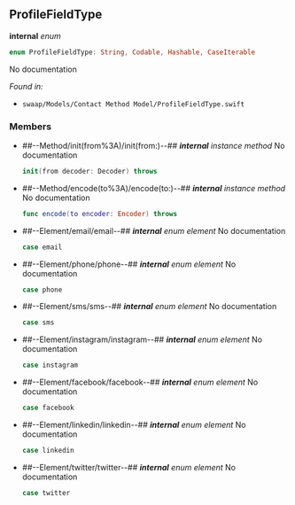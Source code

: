 ## ProfileFieldType

**internal** *enum*

```swift
enum ProfileFieldType: String, Codable, Hashable, CaseIterable
```

No documentation



*Found in:*

* `swaap/Models/Contact Method Model/ProfileFieldType.swift`


### Members



* ##--Method/init(from%3A)/init(from:)--##
	***internal*** *instance method*
	No documentation
	```swift
	init(from decoder: Decoder) throws
	```

* ##--Method/encode(to%3A)/encode(to:)--##
	***internal*** *instance method*
	No documentation
	```swift
	func encode(to encoder: Encoder) throws
	```

* ##--Element/email/email--##
	***internal*** *enum element*
	No documentation
	```swift
	case email
	```

* ##--Element/phone/phone--##
	***internal*** *enum element*
	No documentation
	```swift
	case phone
	```

* ##--Element/sms/sms--##
	***internal*** *enum element*
	No documentation
	```swift
	case sms
	```

* ##--Element/instagram/instagram--##
	***internal*** *enum element*
	No documentation
	```swift
	case instagram
	```

* ##--Element/facebook/facebook--##
	***internal*** *enum element*
	No documentation
	```swift
	case facebook
	```

* ##--Element/linkedin/linkedin--##
	***internal*** *enum element*
	No documentation
	```swift
	case linkedin
	```

* ##--Element/twitter/twitter--##
	***internal*** *enum element*
	No documentation
	```swift
	case twitter
	```


